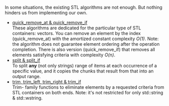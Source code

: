 In some situations, the existing STL algorithms are not enough. But nothing hinders us from implementing our own.

* [quick_remove_at & quick_remove_if](./quick_remove) \
These algorithms are dedicated for the particular type of STL containers: vectors. You can remove an element by the index (quick_remove_at)  with the amortized constant complexity _O(1)_. Note: the algorithm does not guarantee element ordering after the operation completion. There is also version (quick_remove_if) that removes all elements satisfying criteria with complexity _O(n)_.
* [split & split_if](./split) \
To split __any__ (not only strings) range of items at each occurrence of a specific value, and it copies the chunks that result from that into an output range.
* [trim, trim_left, trim_right & trim_if](./trim) \
Trim- family functions to eliminate elements by a requested criteria from STL containers on both ends. Note: it's not restricted for only std::string & std::wstring.

